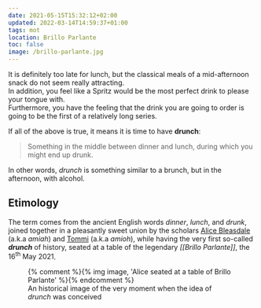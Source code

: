 ```yaml
---
date: 2021-05-15T15:32:12+02:00
updated: 2022-03-14T14:59:37+01:00
tags: mot
location: Brillo Parlante
toc: false
image: /brillo-parlante.jpg
---
```

It is definitely too late for lunch, but the classical meals of a mid-afternoon snack do not seem really attracting.  
In addition, you feel like a Spritz would be the most perfect drink to please your tongue with.  
Furthermore, you have the feeling that the drink you are going to order is going to be the first of a relatively long series.

If all of the above is true, it means it is time to have **drunch**:

> Something in the middle between dinner and lunch, during which you might end up drunk.

In other words, *drunch* is something similar to a brunch, but in the afternoon, with alcohol.

## Etimology

The term comes from the ancient English words *dinner*, *lunch*, and *drunk*, joined together in a pleasantly sweet union by the scholars [Alice Bleasdale](https://instagram.com/alice_bleasdale 'Alice’s Instagram profile') (a.k.a *amiah*) and [Tommi](/home/) (a.k.a *amioh*), while having the very first so-called ***drunch*** of history, seated at a table of the legendary *[[Brillo Parlante]]*, the <time datetime='2021-05-16'>16<sup>th</sup> May 2021</time>.

<figure>
	{% comment %}{% img image, 'Alice seated at a table of Brillo Parlante' %}{% endcomment %}
	<figcaption>An historical image of the very moment when the idea of <em>drunch</em> was conceived</figcaption>
</figure>
